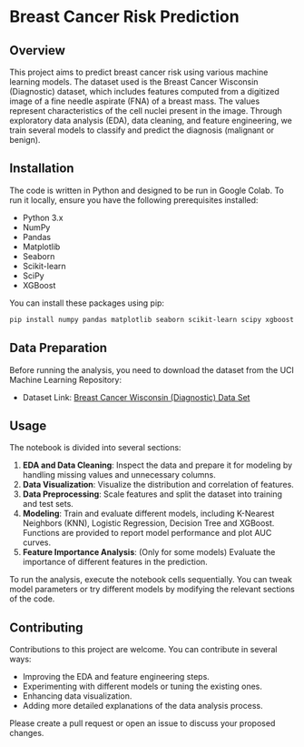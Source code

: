 # Breast Cancer Risk Prediction

## Overview
This project aims to predict breast cancer risk using various machine learning models. The dataset used is the Breast Cancer Wisconsin (Diagnostic) dataset, which includes features computed from a digitized image of a fine needle aspirate (FNA) of a breast mass. The values represent characteristics of the cell nuclei present in the image. Through exploratory data analysis (EDA), data cleaning, and feature engineering, we train several models to classify and predict the diagnosis (malignant or benign).

## Installation

The code is written in Python and designed to be run in Google Colab. To run it locally, ensure you have the following prerequisites installed:

- Python 3.x
- NumPy
- Pandas
- Matplotlib
- Seaborn
- Scikit-learn
- SciPy
- XGBoost

You can install these packages using pip:

```bash
pip install numpy pandas matplotlib seaborn scikit-learn scipy xgboost
```

## Data Preparation

Before running the analysis, you need to download the dataset from the UCI Machine Learning Repository:

- Dataset Link: [Breast Cancer Wisconsin (Diagnostic) Data Set](https://archive.ics.uci.edu/ml/datasets/Breast+Cancer+Wisconsin+(Diagnostic))


## Usage

The notebook is divided into several sections:

1. **EDA and Data Cleaning**: Inspect the data and prepare it for modeling by handling missing values and unnecessary columns.
2. **Data Visualization**: Visualize the distribution and correlation of features.
3. **Data Preprocessing**: Scale features and split the dataset into training and test sets.
4. **Modeling**: Train and evaluate different models, including K-Nearest Neighbors (KNN), Logistic Regression, Decision Tree and XGBoost. Functions are provided to report model performance and plot AUC curves.
5. **Feature Importance Analysis**: (Only for some models) Evaluate the importance of different features in the prediction.

To run the analysis, execute the notebook cells sequentially. You can tweak model parameters or try different models by modifying the relevant sections of the code.

## Contributing

Contributions to this project are welcome. You can contribute in several ways:

- Improving the EDA and feature engineering steps.
- Experimenting with different models or tuning the existing ones.
- Enhancing data visualization.
- Adding more detailed explanations of the data analysis process.

Please create a pull request or open an issue to discuss your proposed changes.
